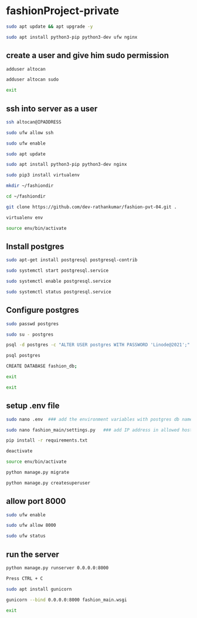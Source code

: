 # fashionProject-private

```bash
sudo apt update && apt upgrade -y
```
```bash
sudo apt install python3-pip python3-dev ufw nginx
```
## create a user and give him sudo permission
```bash
adduser altocan
```
```bash
adduser altocan sudo
```
```bash
exit
```
## ssh into server as a user
```bash
ssh altocan@IPADDRESS
```
```bash
sudo ufw allow ssh
```
```bash
sudo ufw enable
```
```bash
sudo apt update
```
```bash
sudo apt install python3-pip python3-dev nginx
```
```bash
sudo pip3 install virtualenv
```
```bash
mkdir ~/fashiondir
```
```bash
cd ~/fashiondir
```
```bash
git clone https://github.com/dev-rathankumar/fashion-pvt-04.git .
```
```bash
virtualenv env
```
```bash
source env/bin/activate
```
## Install postgres
```bash
sudo apt-get install postgresql postgresql-contrib
```
```bash
sudo systemctl start postgresql.service
```
```bash
sudo systemctl enable postgresql.service
```
```bash
sudo systemctl status postgresql.service
```
## Configure postgres
```bash
sudo passwd postgres
```
```bash
sudo su - postgres
```
```bash
psql -d postgres -c "ALTER USER postgres WITH PASSWORD 'Linode@2021';"
```
```bash
psql postgres
```
```bash
CREATE DATABASE fashion_db;
```
```bash
exit
```
```bash
exit
```
## setup .env file
```bash
sudo nano .env  ### add the environment variables with postgres db name and password
```
```bash
sudo nano fashion_main/settings.py   ### add IP address in allowed host
```
```bash
pip install -r requirements.txt
```
```bash
deactivate
```
```bash
source env/bin/activate
```
```bash
python manage.py migrate
```
```bash
python manage.py createsuperuser
```
## allow port 8000
```bash
sudo ufw enable
```
```bash
sudo ufw allow 8000
```
```bash
sudo ufw status
```
## run the server
```bash
python manage.py runserver 0.0.0.0:8000
```
```bash
Press CTRL + C
```
```bash
sudo apt install gunicorn
```
```bash
gunicorn --bind 0.0.0.0:8000 fashion_main.wsgi
```
```bash
exit
```
